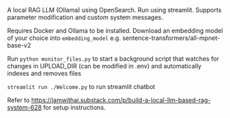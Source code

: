 A local RAG LLM (Ollama) using OpenSearch. Run using streamlit. Supports parameter modification and custom system messages.

Requires Docker and Ollama to be installed. Download an embedding model of your choice into `embedding_model` e.g. sentence-transformers/all-mpnet-base-v2

Run `python monitor_files.py` to start a background script that watches for changes in UPLOAD_DIR (can be modified in .env) and automatically indexes and removes files

`streamlit run ./Welcome.py` to run streamlit chatbot

Refer to https://jamwithai.substack.com/p/build-a-local-llm-based-rag-system-628 for setup instructions.
